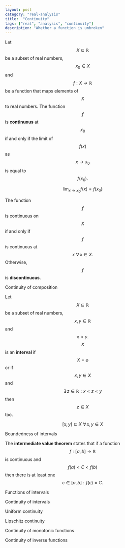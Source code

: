```yaml
---
layout: post
category: "real-analysis"
title:  "Continuity"
tags: ["real", "analysis", "continuity"]
description: "Whether a function is unbroken"
---
```


Let $$X \subseteq \mathbb{R}$$ be a subset of real numbers, $$x_0 \in X$$ and $$f: X \rightarrow \mathbb{R}$$ be a function that maps elements of $$X$$ to real numbers. The function $$f$$ is **continuous** at $$x_0$$ if and only if the limit of $$f(x)$$ as $$x \rightarrow x_0$$ is equal to $$f(x_0).$$

$$ \lim_{x \rightarrow x_0} f(x) = f(x_0) $$

The function $$f$$ is continuous on $$X$$ if and only if $$f$$ is continuous at $$x \, \, \forall \, x \in X.$$ Otherwise, $$f$$ is **discontinuous**.

Continuity of composition

Let $$X \subseteq \mathbb{R}$$ be a subset of real numbers, $$x,y \in \mathbb{R}$$ and $$x<y.$$ $$X$$ is an **interval** if $$X=\varnothing$$ or if $$x,y \in X$$ and $$\exists \, z \in \mathbb{R} : x<z<y$$ then $$z\in X$$ too.

$$[x,y]\subseteq X \,\, \forall \, x,y \in X$$

Boundedness of intervals

The **intermediate value theorem** states that if a function $$f:[a,b]\rightarrow\mathbb{R}$$ is continuous and $$f(a)<C<f(b)$$ then there is at least one $$c\in[a,b] : f(c)=C.$$

Functions of intervals

Continuity of intervals

Uniform continuity

Lipschitz continuity

Continuity of monotonic functions

Continuity of inverse functions
